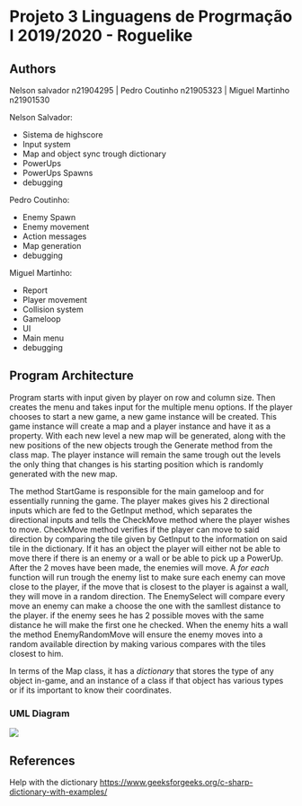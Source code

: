 # Projeto 3 Linguagens de Progrmação I 2019/2020 - Roguelike

## Authors

Nelson salvador n21904295 | Pedro Coutinho n21905323 | Miguel Martinho n21901530

Nelson Salvador:
- Sistema de highscore
- Input system
- Map and object sync trough dictionary
- PowerUps
- PowerUps Spawns
- debugging

Pedro Coutinho:
- Enemy Spawn
- Enemy movement
- Action messages
- Map generation
- debugging

Miguel Martinho:
- Report
- Player movement
- Collision system
- Gameloop
- UI
- Main menu
- debugging

## Program Architecture

Program starts with input given by player on row and column size. Then creates
the menu and takes input for the multiple menu options. If the player chooses to
start a new game, a new game instance will be created. This game instance will
create a map and a player instance and have it as a property. With each new
level a new map will be generated, along with the new positions of the new
objects trough the Generate method from the class map. The player instance
will remain the same trough out the levels the only thing that changes is his
starting position which is randomly generated with the new map.

The method StartGame is responsible for the main gameloop and for essentially
running the game. The player makes gives his 2 directional inputs which
are fed to the GetInput method, which separates the directional inputs and
tells the CheckMove method where the player wishes to move. CheckMove method
verifies if the player can move to said direction by comparing the tile given by
GetInput to the information on said tile in the dictionary. If it has an object
the player will either not be able to move there if there is an enemy or a wall
or be able to pick up a PowerUp. 
After the 2 moves have been made, the enemies will move. A *for each* function
will run trough the enemy list to make sure each enemy can move close to the
player, if the move that is closest to the player is against a wall, they will
move in a random direction. The EnemySelect will compare every move an enemy can
make a choose the one with the samllest distance to the player. if the enemy
sees he has 2 possible moves with the same distance he will make the first one
he checked. When the enemy hits a wall the method EnemyRandomMove will ensure
the enemy moves into a random available direction by making various compares
with the tiles closest to him.

In terms of the Map class, it has a *dictionary* that stores the type of any
object in-game, and an instance of a class if that object has various types
or if its important to know their coordinates. 

### UML Diagram

![](UML.png)

## References
Help with the dictionary
https://www.geeksforgeeks.org/c-sharp-dictionary-with-examples/
